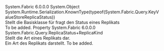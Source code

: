 <Type Name="ReplicaStatus" FullName="System.Fabric.Query.ReplicaStatus">
  <TypeSignature Language="C#" Value="public abstract class ReplicaStatus" />
  <TypeSignature Language="ILAsm" Value=".class public auto ansi abstract beforefieldinit ReplicaStatus extends System.Object" />
  <TypeSignature Language="DocId" Value="T:System.Fabric.Query.ReplicaStatus" />
  <TypeSignature Language="VB.NET" Value="Public MustInherit Class ReplicaStatus" />
  <TypeSignature Language="F#" Value="type ReplicaStatus = class" />
  <AssemblyInfo>
    <AssemblyName>System.Fabric</AssemblyName>
    <AssemblyVersion>6.0.0.0</AssemblyVersion>
  </AssemblyInfo>
  <Base>
    <BaseTypeName>System.Object</BaseTypeName>
  </Base>
  <Interfaces />
  <Attributes>
    <Attribute>
      <AttributeName>System.Runtime.Serialization.KnownType(typeof(System.Fabric.Query.KeyValueStoreReplicaStatus))</AttributeName>
    </Attribute>
  </Attributes>
  <Docs>
    <summary>
            Stellt die Basisklasse für fragt den Status eines Replikats
            </summary>
    <remarks>To be added.</remarks>
  </Docs>
  <Members>
    <Member MemberName="Kind">
      <MemberSignature Language="C#" Value="public System.Fabric.Query.ReplicaStatus.ReplicaKind Kind { get; }" />
      <MemberSignature Language="ILAsm" Value=".property instance valuetype System.Fabric.Query.ReplicaStatus/ReplicaKind Kind" />
      <MemberSignature Language="DocId" Value="P:System.Fabric.Query.ReplicaStatus.Kind" />
      <MemberSignature Language="VB.NET" Value="Public ReadOnly Property Kind As ReplicaStatus.ReplicaKind" />
      <MemberSignature Language="F#" Value="member this.Kind : System.Fabric.Query.ReplicaStatus.ReplicaKind" Usage="System.Fabric.Query.ReplicaStatus.Kind" />
      <MemberType>Property</MemberType>
      <AssemblyInfo>
        <AssemblyName>System.Fabric</AssemblyName>
        <AssemblyVersion>6.0.0.0</AssemblyVersion>
      </AssemblyInfo>
      <ReturnValue>
        <ReturnType>System.Fabric.Query.ReplicaStatus+ReplicaKind</ReturnType>
      </ReturnValue>
      <Docs>
        <summary>
            Stellt die Art eines Replikats dar.
            </summary>
        <value>
            Ein <see cref="T:System.Fabric.Query.ReplicaStatus.ReplicaKind" /> Art des Replikats darstellt.
            </value>
        <remarks>To be added.</remarks>
      </Docs>
    </Member>
  </Members>
</Type>
